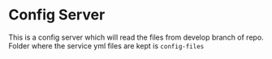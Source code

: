 # Config Server
This is a config server which will read the files from develop branch of repo. Folder where the service yml files are kept is `config-files`
